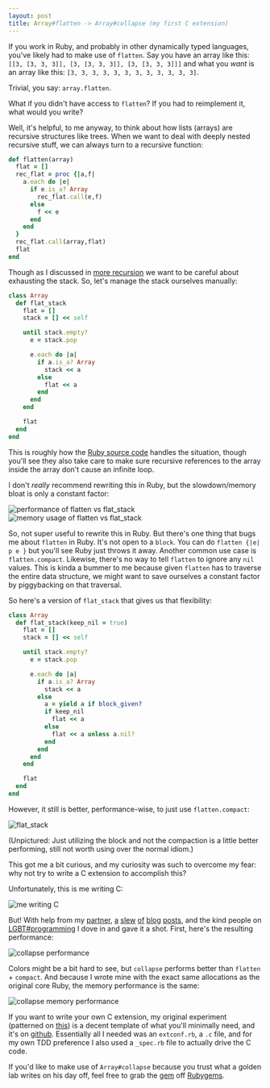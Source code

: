 ```yaml
---
layout: post
title: Array#flatten -> Array#collapse (my first C extension)
---
```


If you work in Ruby, and probably in other dynamically typed languages,
you've likely had to make use of `flatten`. Say you have an array like
this: `[[3, [3, 3, 3]], [3, [3, 3, 3]], [3, [3, 3, 3]]]` and what you
_want_ is an array like this: `[3, 3, 3, 3, 3, 3, 3, 3, 3, 3, 3, 3]`.

Trivial, you say: `array.flatten`.

What if you didn't have access to `flatten`? If you had to reimplement it,
what would you write?

Well, it's helpful, to me anyway, to think about how lists (arrays) are
recursive structures like trees. When we want to deal with deeply nested
recursive stuff, we can always turn to a recursive function:

```ruby
def flatten(array)
  flat = []
  rec_flat = proc {|a,f|
    a.each do |e|
      if e.is_a? Array
        rec_flat.call(e,f)
      else
        f << e
      end
    end
  }
  rec_flat.call(array,flat)
  flat
end
```

Though as I discussed in [more
recursion](http://mooreniemi.github.io/2016/09/08/more-recursion.html) we
want to be careful about exhausting the stack. So, let's manage the stack
ourselves manually:

```ruby
class Array
  def flat_stack
    flat = []
    stack = [] << self

    until stack.empty?
      e = stack.pop

      e.each do |a|
        if a.is_a? Array
          stack << a
        else
          flat << a
        end
      end
    end

    flat
  end
end
```

This is roughly how the [Ruby source
code](https://github.com/ruby/ruby/blob/trunk/array.c#L4533) handles the
situation, though you'll see they also take care to make sure recursive
references to the array inside the array don't cause an infinite loop.

I don't _really_ recommend rewriting this in Ruby, but the slowdown/memory
bloat is only a constant factor:

![performance of flatten vs flat_stack](/images/flatten_performance.jpg)
![memory usage of flatten vs flat_stack](/images/flatten_memory.jpg)

So, not super useful to rewrite this in Ruby. But there's one thing that
bugs me about `flatten` in Ruby. It's not open to a `block`. You can do
`flatten {|e| p e }` but you'll see Ruby just throws it away. Another
common use case is `flatten.compact`. Likewise, there's no way to tell
`flatten` to ignore any `nil` values. This is kinda a bummer to me because
given `flatten` has to traverse the entire data structure, we might want
to save ourselves a constant factor by piggybacking on that traversal.

So here's a version of `flat_stack` that gives us that flexibility:

```ruby
class Array
  def flat_stack(keep_nil = true)
    flat = []
    stack = [] << self

    until stack.empty?
      e = stack.pop

      e.each do |a|
        if a.is_a? Array
          stack << a
        else
          a = yield a if block_given?
          if keep_nil
            flat << a
          else
            flat << a unless a.nil?
          end
        end
      end
    end

    flat
  end
end
```

However, it still is better, performance-wise, to just use
`flatten.compact`:

![flat_stack](/images/flatstack.jpg)

(Unpictured: Just utilizing the block and not the compaction is
a little better performing, still not worth using over the normal idiom.)

This got me a bit curious, and my curiosity was such to overcome my fear:
why not try to write a C extension to accomplish this?

Unfortunately, this is me writing C:

![me writing C](/images/me_writing_c.jpg)

But! With help from my [partner](https://twitter.com/cora_jr),
[a](http://www.eqqon.com/index.php/Ruby_C_Extension_API_Documentation_(Ruby_1.8))
[slew](https://blog.jacius.info/ruby-c-extension-cheat-sheet/)
[of](http://clalance.blogspot.com/2011/01/writing-ruby-extensions-in-c-part-9.html)
[blog](https://silverhammermba.github.io/emberb/c/#passing-blocks)
[posts](https://github.com/SamSaffron/fast_blank/blob/master/ext/fast_blank/fast_blank.c),
and the kind people on
[LGBT#programming](https://lgbt.slack.com/messages/programming/) I dove in
and gave it a shot. First, here's the resulting performance:

![collapse performance](/images/collapse_perf.jpg)

Colors might be a bit hard to see, but `collapse` performs better than
`flatten` + `compact`. And because I wrote mine with the exact same
allocations as the original core Ruby, the memory performance is the same:

![collapse memory performance](/images/collapse_mem.jpg)

If you want to write your own C extension, my original experiment
(patterned on
[this](http://www.rubyinside.com/how-to-create-a-ruby-extension-in-c-in-under-5-minutes-100.html))
is a decent template of what you'll minimally need, and it's on
[github](https://github.com/mooreniemi/collapse). Essentially all I needed
was an `extconf.rb`, a `.c` file, and for my own TDD preference I also
used a `_spec.rb` file to actually drive the C code.

If you'd like to make use of `Array#collapse` because you trust what
a golden lab writes on his day off, feel free to grab the
[gem](https://github.com/mooreniemi/array_collapse) off
[Rubygems](https://rubygems.org/gems/array_collapse).
